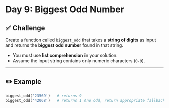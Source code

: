 # Day 9: Biggest Odd Number

## ✅ Challenge  
Create a function called `biggest_odd` that takes a **string of digits** as input and returns the **biggest odd number** found in that string.

- You must use **list comprehension** in your solution.
- Assume the input string contains only numeric characters (`0-9`).

---

## ✏️ Example

```python
biggest_odd('23569')   # returns 9
biggest_odd('42068')   # returns 1 (no odd, return appropriate fallback)
